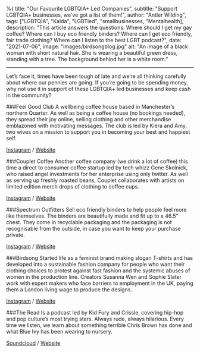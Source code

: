 %{
title: "Our Favourite LGBTQIA+ Led Companies",
subtitle: "Support LGBTQIA+ businesses, we've got a list of them!",
author: "Antler Wilding",
tags: ["LGBTQIA", "Kalda", "LGBTled", "smallbusinesses, "Mentalhealth],
description: "This article answers the questions: Where should I get my gay coffee? Where can I buy eco friendly binders? Where can I get eco friendly, fair trade clothing? Where can I listen to the best LGBT podcast?",
date: "2021-07-06",
image: "images/birdsongblog.jpg"
alt: "An image of a black woman with short natural hair. She is wearing a beautiful green dress, standing with a tree. The background behind her is a white room."

---

Let’s face it, times have been tough of late and we’re all thinking carefully about where our pennies are going. If you’re going to be spending money, why not use it in support of these LGBTQIA+ led businesses and keep cash in the community? 

###Feel Good Club 
A wellbeing coffee house based in Manchester’s northern Quarter. As well as being a coffee house (no bookings needed), they spread their joy online, selling clothing and other merchandise emblazoned with motivating messages. The club is led by Kiera and Amy, two wives on a mission to support you in becoming your best and happiest self.

[Instagram](https://www.instagram.com/wearefeelgoodclub/) / [Website](https://www.feelgoodclub.co/)
 
###Couplet Coffee 
Another coffee company (we drink a lot of coffee) this time a direct to consumer coffee startup led by  tech whizz Gene Skolnick, who raised angel investments for her enterprise using only twitter. As well as serving up freshly roasted beans, Couplet collaborates with artists on limited edition merch drops of clothing to coffee cups.

[Instagram](https://www.instagram.com/couplet) / [Website](https://coupletcoffee.com/)

###Spectrum Outfitters
Sell eco friendly binders to help people feel more like themselves. The binders are beautifully made and fit up to a 46.5” chest.  They come in recyclable packaging and the packaging is not recognisable from the outside, in case you want to keep your purchase private.

[Instagram](https://www.instagram.com/spectrumoutfitters/) / [Website](https://spectrumoutfitters.co.uk/)

###Birdsong
Started life as a feminist brand making slogan T-shirts and has developed into a sustainable fashion company for people who want their clothing choices to protest against fast fashion and the systemic abuses of women in the production line. Creators Susanna Wen and Sophie Slater work with expert makers who face barriers to employment in the UK, paying them a London living wage to produce the designs.

[Instagram](https://www.instagram.com/birdsonglondon/) / [Website](https://birdsong.london/)

###The Read 
Is a podcast led by Kid Fury and Crissle, covering hip-hop and pop culture’s most trying stars. Always rude, always hilarious. Every time we listen, we learn about something terrible Chris Brown has done and what Blue Ivy has been wearing to nursery. 

[Soundcloud](https://soundcloud.com/theread) / [Website](http://thisistheread.com/)

